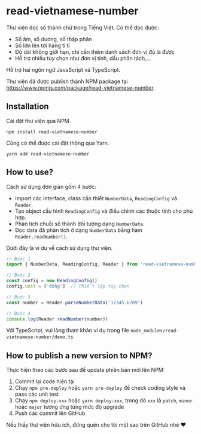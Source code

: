 # read-vietnamese-number

Thư viện đọc số thành chữ trong Tiếng Việt. Có thể đọc được:

* Số âm, số dương, số thập phân
* Số lớn lên tới hàng tỉ tỉ
* Độ dài không giới hạn, chỉ cần thêm danh sách đơn vị đủ là được
* Hỗ trợ nhiều tùy chọn như đơn vị tính, dấu phân tách,...

Hỗ trợ hai ngôn ngữ JavaScript và TypeScript.

Thư viện đã được publish thành NPM package tại https://www.npmjs.com/package/read-vietnamese-number.

## Installation

Cài đặt thư viện qua NPM.

```
npm install read-vietnamese-number
```

Cũng có thể được cài đặt thông qua Yarn.

```
yarn add read-vietnamese-number
```

## How to use?

Cách sử dụng đơn giản gồm 4 bước:

* Import các interface, class cần thiết `NumberData`, `ReadingConfig` và `Reader`.
* Tạo object cấu hình `ReadingConfig` và điều chỉnh các thuộc tính cho phù hợp.
* Phân tích chuỗi số thành đối tượng dạng `NumberData`.
* Đọc data đã phân tích ở dạng `NumberData` bằng hàm `Reader.readNumber()`.

Dưới đây là ví dụ về cách sử dụng thư viện.

```js
// Bước 1
import { NumberData, ReadingConfig, Reader } from 'read-vietnamese-number'

// Bước 2
const config = new ReadingConfig()
config.unit = ['đồng']  // Thiết lập tùy chọn

// Bước 3
const number = Reader.parseNumberData('12345.6789')

// Bước 4
console.log(Reader.readNumber(number))
```

Với TypeScript, vui lòng tham khảo ví dụ trong file `node_modules/read-vietnamese-number/demo.ts`.

## How to publish a new version to NPM?

Thực hiện theo các bước sau để update phiên bản mới lên NPM:

1. Commit lại code hiện tại
2. Chạy `npm pre-deploy` hoặc `yarn pre-deploy` để check coding style và pass các unit test
3. Chạy `npm deploy-xxx` hoặc `yarn deploy-xxx`, trong đó `xxx` là `patch`, `minor` hoặc `major`
    tương ứng từng mức độ upgrade
4. Push các commit lên GitHub

Nếu thấy thư viện hữu ích, đừng quên cho tôi một sao trên GitHub nhé ❤
